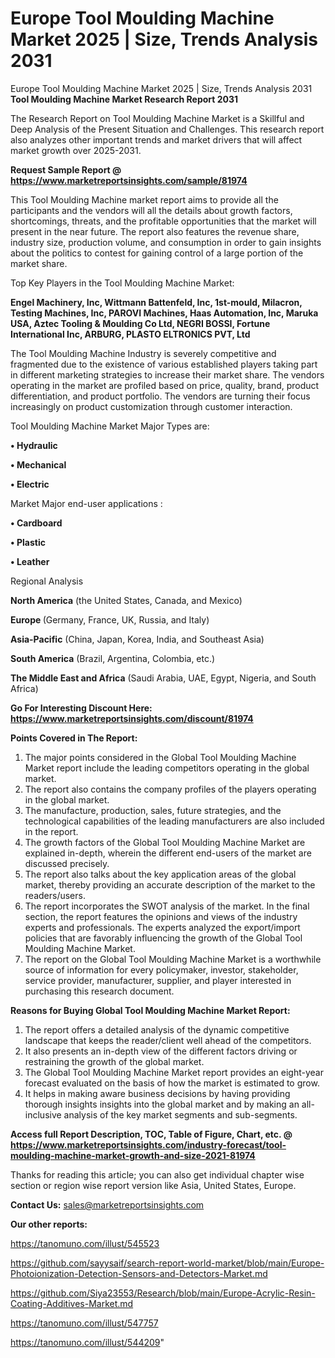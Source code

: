 # Europe Tool Moulding Machine Market 2025 | Size, Trends Analysis 2031
Europe Tool Moulding Machine Market 2025 | Size, Trends Analysis 2031
<strong>Tool Moulding Machine Market Research Report 2031</strong>

The Research Report on Tool Moulding Machine Market is a Skillful and Deep Analysis of the Present Situation and Challenges. This research report also analyzes other important trends and market drivers that will affect market growth over 2025-2031.

<strong>Request Sample Report @ <a href=https://www.marketreportsinsights.com/sample/81974>https://www.marketreportsinsights.com/sample/81974</a></strong>

This Tool Moulding Machine market report aims to provide all the participants and the vendors will all the details about growth factors, shortcomings, threats, and the profitable opportunities that the market will present in the near future. The report also features the revenue share, industry size, production volume, and consumption in order to gain insights about the politics to contest for gaining control of a large portion of the market share.

Top Key Players in the Tool Moulding Machine Market:

<strong>Engel Machinery, Inc, Wittmann Battenfeld, Inc, 1st-mould, Milacron, Testing Machines, Inc, PAROVI Machines, Haas Automation, Inc, Maruka USA, Aztec Tooling & Moulding Co Ltd, NEGRI BOSSI, Fortune International Inc, ARBURG, PLASTO ELTRONICS PVT, Ltd</strong>

The Tool Moulding Machine Industry is severely competitive and fragmented due to the existence of various established players taking part in different marketing strategies to increase their market share. The vendors operating in the market are profiled based on price, quality, brand, product differentiation, and product portfolio. The vendors are turning their focus increasingly on product customization through customer interaction.

Tool Moulding Machine Market Major Types are:

<strong>• Hydraulic

• Mechanical

• Electric</strong>

Market Major end-user applications :

<strong>• Cardboard

• Plastic

• Leather</strong>

Regional Analysis

</u><strong><b>North America</b></strong> (the United States, Canada, and Mexico)

<strong><b>Europe </b></strong>(Germany, France, UK, Russia, and Italy)

<strong><b>Asia-Pacific</b></strong> (China, Japan, Korea, India, and Southeast Asia)

<strong><b>South America</b></strong> (Brazil, Argentina, Colombia, etc.)

<strong><b>The Middle East and Africa</b></strong> (Saudi Arabia, UAE, Egypt, Nigeria, and South Africa)

<strong>Go For Interesting Discount Here: <a href=https://www.marketreportsinsights.com/discount/81974>https://www.marketreportsinsights.com/discount/81974</a></strong>

<strong>Points Covered in The Report:</strong>
<ol>
  <li>The major points considered in the Global Tool Moulding Machine Market report include the leading competitors operating in the global market.</li>
  <li>The report also contains the company profiles of the players operating in the global market.</li>
  <li>The manufacture, production, sales, future strategies, and the technological capabilities of the leading manufacturers are also included in the report.</li>
  <li>The growth factors of the Global Tool Moulding Machine Market are explained in-depth, wherein the different end-users of the market are discussed precisely.</li>
  <li>The report also talks about the key application areas of the global market, thereby providing an accurate description of the market to the readers/users.</li>
  <li>The report incorporates the SWOT analysis of the market. In the final section, the report features the opinions and views of the industry experts and professionals. The experts analyzed the export/import policies that are favorably influencing the growth of the Global Tool Moulding Machine Market.</li>
  <li>The report on the Global Tool Moulding Machine Market is a worthwhile source of information for every policymaker, investor, stakeholder, service provider, manufacturer, supplier, and player interested in purchasing this research document.</li>
</ol>
<strong>Reasons for Buying Global Tool Moulding Machine Market Report:</strong>

<ol>
  <li>The report offers a detailed analysis of the dynamic competitive landscape that keeps the reader/client well ahead of the competitors.</li>
  <li>It also presents an in-depth view of the different factors driving or restraining the growth of the global market.</li>
  <li>The Global Tool Moulding Machine Market report provides an eight-year forecast evaluated on the basis of how the market is estimated to grow.</li>
  <li>It helps in making aware business decisions by having providing thorough insights insights into the global market and by making an all-inclusive analysis of the key market segments and sub-segments.</li>
</ol>
<strong>Access full Report Description, TOC, Table of Figure, Chart, etc. @ <a href=https://www.marketreportsinsights.com/industry-forecast/tool-moulding-machine-market-growth-and-size-2021-81974>https://www.marketreportsinsights.com/industry-forecast/tool-moulding-machine-market-growth-and-size-2021-81974</a></strong>


Thanks for reading this article; you can also get individual chapter wise section or region wise report version like Asia, United States, Europe.

<strong>Contact Us:</strong>
sales@marketreportsinsights.com

<strong>Our other reports:</strong>

<a href=https://tanomuno.com/illust/545523>https://tanomuno.com/illust/545523</a>

<a href=https://github.com/sayysaif/search-report-world-market/blob/main/Europe-Photoionization-Detection-Sensors-and-Detectors-Market.md>https://github.com/sayysaif/search-report-world-market/blob/main/Europe-Photoionization-Detection-Sensors-and-Detectors-Market.md</a>

<a href=https://github.com/Siya23553/Research/blob/main/Europe-Acrylic-Resin-Coating-Additives-Market.md>https://github.com/Siya23553/Research/blob/main/Europe-Acrylic-Resin-Coating-Additives-Market.md</a>

<a href=https://tanomuno.com/illust/547757>https://tanomuno.com/illust/547757</a>

<a href=https://tanomuno.com/illust/544209>https://tanomuno.com/illust/544209</a>"
